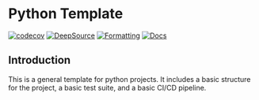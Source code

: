 # Python Template

[![codecov](https://codecov.io/gh/SimonLeiner/python_template/graph/badge.svg?token=FYBFTW7BKB)](https://codecov.io/gh/SimonLeiner/python_template)
[![DeepSource](https://app.deepsource.com/gh/SimonLeiner/python_template.svg/?label=code+coverage&show_trend=true&token=zHKCkR8ZqHwQC4IJL31TziwF)](https://app.deepsource.com/gh/SimonLeiner/python_template/)
[![Formatting](https://github.com/SimonLeiner/python_template/actions/workflows/ruff.yml/badge.svg)](https://github.com/SimonLeiner/python_template/actions/workflows/ruff.yml)
[![Docs](https://github.com/SimonLeiner/python_template/actions/workflows/{build-docs}.yml/badge.svg)](https://github.com/SimonLeiner/python_template/actions/workflows/{build-docs}.yml)

## Introduction

This is a general template for python projects. It includes a basic structure for the project, a basic test suite, and a basic CI/CD pipeline.



